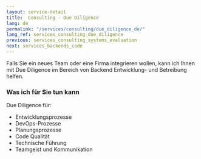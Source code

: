 ```yaml
---
layout: service-detail
title:  Consulting - Due Diligence
lang: de
permalink: "/services/consulting/due_diligence_de/"
lang_ref: services_consulting_due_diligence
previous: services_consulting_systems_evaluation
next: services_backends_code
---
```

Falls Sie ein neues Team oder eine Firma integrieren wollen, kann ich Ihnen mit Due Diligence im Bereich von Backend Entwicklung- und Betreibung helfen.

### Was ich für Sie tun kann
Due Diligence für:
- Entwicklungsprozesse
- DevOps-Prozesse
- Planungsprozesse
- Code Qualität
- Technische Führung
- Teamgeist und Kommunikation
